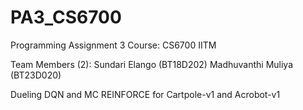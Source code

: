 # PA3_CS6700
Programming Assignment 3 
Course: CS6700 IITM

Team Members (2): 
Sundari Elango (BT18D202)
Madhuvanthi Muliya (BT23D020) 


Dueling DQN and MC REINFORCE for Cartpole-v1 and Acrobot-v1
